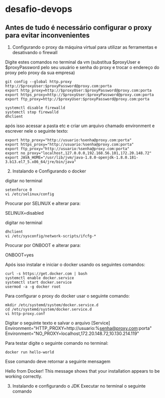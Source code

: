 # desafio-devops

## Antes de tudo é necessário configurar o proxy para evitar inconvenientes

1. Configurando o proxy da máquina virtual para utilizar as ferramentas e desativando o firewall

Digite estes comandos no terminal da vm (substitua $proxyUser e $proxyPassword pelo seu usuário e senha do proxy e trocar o endereço do proxy pelo proxy da sua empresa)

```shell
git config --global http.proxy http://$proxyUser:$proxyPassword@proxy.com:porta
export http_proxy=http://$proxyUser:$proxyPassword@proxy.com:porta
export https_proxy=http://$proxyUser:$proxyPassword@proxy.com:porta
export ftp_proxy=http://$proxyUser:$proxyPassword@proxy.com:porta

systemctl disable firewalld
systemctl stop firewalld
dhclient
```
após isso acessar a pasta etc e criar um arquivo chamado environment e escrever nele o seguinte texto:

```shell
export http_proxy="http://usuario:%senha@proxy.com:porta"
export https_proxy="http://usuario:%senha@proxy.com:porta"
export ftp_proxy="http://usuario:%senha@proxy.com:porta"
export no_proxy="localhost,127.0.0.0,192.168.56.101,172.20.148.72"
export JAVA_HOME="/usr/lib/jvm/java-1.8.0-openjdk-1.8.0.181-3.b13.el7_5.x86_64/jre/bin/java"
```
2. Instalando e Configurando o docker

digitar no terminal

```shell
setenforce 0
vi /etc/selinux/config
```

Procurar por SELINUX e alterar para:
 
SELINUX=disabled

digitar no terminal

```shell
dhclient
vi /etc/sysconfig/network-scripts/ifcfg-*
```
Procurar por ONBOOT e alterar para:
 
ONBOOT=yes

Após isso instalar e iniciar o docker usando os seguintes comandos:

```shell
curl -s https://get.docker.com | bash
systemctl enable docker.service
systemctl start docker.service
usermod -a -g docker root
```
Para configurar o proxy do docker usar o seguinte comando:

```shell
mkdir /etc/systemd/system/docker.service.d
cd /etc/systemd/system/docker.service.d
vi http-proxy.conf
```

Digitar o seguinte texto e salvar o arquivo
[Service]
Environment="HTTP_PROXY=http://usuario:%senha@proxy.com:porta"
Environment="NO_PROXY=localhost,172.20.148.72,10.130.214.119"

Para testar digite o seguinte comando no terminal:

```shell
docker run hello-world
```
Esse comando deve retornar a seguinte mensagem

Hello from Docker!
This message shows that your installation appears to be working correctly.

3. Instalando e configurando o JDK
Executar no terminal o seguinte comando



